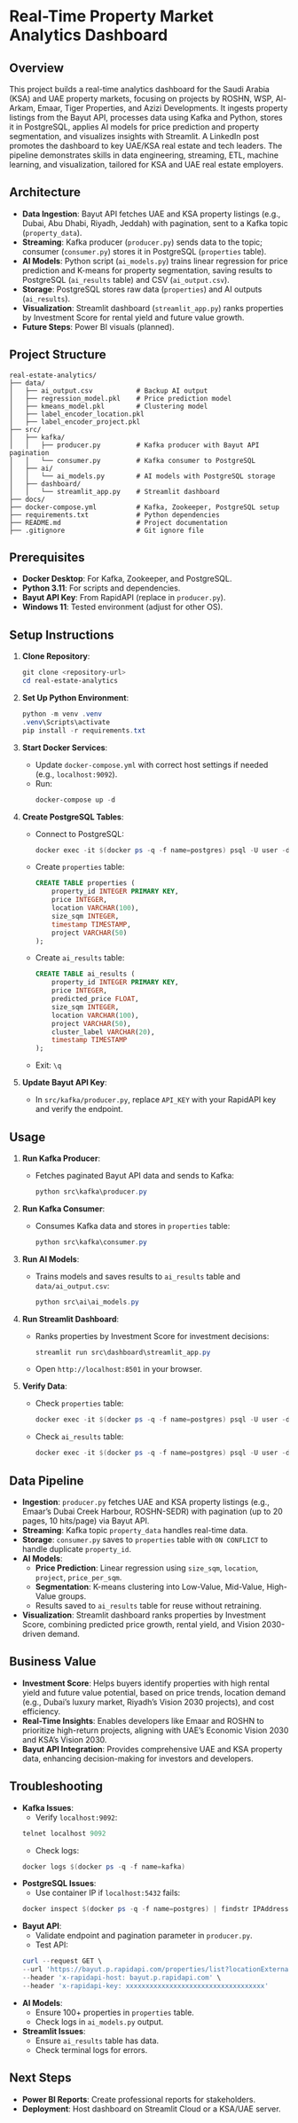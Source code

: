 # Real-Time Property Market Analytics Dashboard

## Overview
This project builds a real-time analytics dashboard for the Saudi Arabia (KSA) and UAE property markets, focusing on projects by ROSHN, WSP, Al-Arkam, Emaar, Tiger Properties, and Azizi Developments. It ingests property listings from the Bayut API, processes data using Kafka and Python, stores it in PostgreSQL, applies AI models for price prediction and property segmentation, and visualizes insights with Streamlit. A LinkedIn post promotes the dashboard to key UAE/KSA real estate and tech leaders. The pipeline demonstrates skills in data engineering, streaming, ETL, machine learning, and visualization, tailored for KSA and UAE real estate employers.

## Architecture
- **Data Ingestion**: Bayut API fetches UAE and KSA property listings (e.g., Dubai, Abu Dhabi, Riyadh, Jeddah) with pagination, sent to a Kafka topic (`property_data`).
- **Streaming**: Kafka producer (`producer.py`) sends data to the topic; consumer (`consumer.py`) stores it in PostgreSQL (`properties` table).
- **AI Models**: Python script (`ai_models.py`) trains linear regression for price prediction and K-means for property segmentation, saving results to PostgreSQL (`ai_results` table) and CSV (`ai_output.csv`).
- **Storage**: PostgreSQL stores raw data (`properties`) and AI outputs (`ai_results`).
- **Visualization**: Streamlit dashboard (`streamlit_app.py`) ranks properties by Investment Score for rental yield and future value growth.
- **Future Steps**: Power BI visuals (planned).

## Project Structure
```
real-estate-analytics/
├── data/
│   ├── ai_output.csv           # Backup AI output
│   ├── regression_model.pkl    # Price prediction model
│   ├── kmeans_model.pkl        # Clustering model
│   ├── label_encoder_location.pkl
│   ├── label_encoder_project.pkl
├── src/
│   ├── kafka/
│   │   ├── producer.py         # Kafka producer with Bayut API pagination
│   │   └── consumer.py         # Kafka consumer to PostgreSQL
│   ├── ai/
│   │   └── ai_models.py        # AI models with PostgreSQL storage
│   ├── dashboard/
│   │   └── streamlit_app.py    # Streamlit dashboard
├── docs/
├── docker-compose.yml          # Kafka, Zookeeper, PostgreSQL setup
├── requirements.txt            # Python dependencies
├── README.md                   # Project documentation
├── .gitignore                  # Git ignore file
```

## Prerequisites
- **Docker Desktop**: For Kafka, Zookeeper, and PostgreSQL.
- **Python 3.11**: For scripts and dependencies.
- **Bayut API Key**: From RapidAPI (replace in `producer.py`).
- **Windows 11**: Tested environment (adjust for other OS).

## Setup Instructions
1. **Clone Repository**:
    ```powershell
    git clone <repository-url>
    cd real-estate-analytics
    ```

2. **Set Up Python Environment**:
    ```powershell
    python -m venv .venv
    .venv\Scripts\activate
    pip install -r requirements.txt
    ```

3. **Start Docker Services**:
    - Update `docker-compose.yml` with correct host settings if needed (e.g., `localhost:9092`).
    - Run:
        ```powershell
        docker-compose up -d
        ```

4. **Create PostgreSQL Tables**:
    - Connect to PostgreSQL:
        ```powershell
        docker exec -it $(docker ps -q -f name=postgres) psql -U user -d property_db
        ```
    - Create `properties` table:
        ```sql
        CREATE TABLE properties (
            property_id INTEGER PRIMARY KEY,
            price INTEGER,
            location VARCHAR(100),
            size_sqm INTEGER,
            timestamp TIMESTAMP,
            project VARCHAR(50)
        );
        ```
    - Create `ai_results` table:
        ```sql
        CREATE TABLE ai_results (
            property_id INTEGER PRIMARY KEY,
            price INTEGER,
            predicted_price FLOAT,
            size_sqm INTEGER,
            location VARCHAR(100),
            project VARCHAR(50),
            cluster_label VARCHAR(20),
            timestamp TIMESTAMP
        );
        ```
    - Exit: `\q`

5. **Update Bayut API Key**:
    - In `src/kafka/producer.py`, replace `API_KEY` with your RapidAPI key and verify the endpoint.

## Usage
1. **Run Kafka Producer**:
    - Fetches paginated Bayut API data and sends to Kafka:
        ```powershell
        python src\kafka\producer.py
        ```

2. **Run Kafka Consumer**:
    - Consumes Kafka data and stores in `properties` table:
        ```powershell
        python src\kafka\consumer.py
        ```

3. **Run AI Models**:
    - Trains models and saves results to `ai_results` table and `data/ai_output.csv`:
        ```powershell
        python src\ai\ai_models.py
        ```

4. **Run Streamlit Dashboard**:
    - Ranks properties by Investment Score for investment decisions:
        ```powershell
        streamlit run src\dashboard\streamlit_app.py
        ```
    - Open `http://localhost:8501` in your browser.

5. **Verify Data**:
    - Check `properties` table:
        ```powershell
        docker exec -it $(docker ps -q -f name=postgres) psql -U user -d property_db -c "SELECT COUNT(*) FROM properties;"
        ```
    - Check `ai_results` table:
        ```powershell
        docker exec -it $(docker ps -q -f name=postgres) psql -U user -d property_db -c "SELECT * FROM ai_results LIMIT 5;"
        ```

## Data Pipeline
- **Ingestion**: `producer.py` fetches UAE and KSA property listings (e.g., Emaar’s Dubai Creek Harbour, ROSHN-SEDR) with pagination (up to 20 pages, 10 hits/page) via Bayut API.
- **Streaming**: Kafka topic `property_data` handles real-time data.
- **Storage**: `consumer.py` saves to `properties` table with `ON CONFLICT` to handle duplicate `property_id`.
- **AI Models**:
    - **Price Prediction**: Linear regression using `size_sqm`, `location`, `project`, `price_per_sqm`.
    - **Segmentation**: K-means clustering into Low-Value, Mid-Value, High-Value groups.
    - Results saved to `ai_results` table for reuse without retraining.
- **Visualization**: Streamlit dashboard ranks properties by Investment Score, combining predicted price growth, rental yield, and Vision 2030-driven demand.

## Business Value
- **Investment Score**: Helps buyers identify properties with high rental yield and future value potential, based on price trends, location demand (e.g., Dubai’s luxury market, Riyadh’s Vision 2030 projects), and cost efficiency.
- **Real-Time Insights**: Enables developers like Emaar and ROSHN to prioritize high-return projects, aligning with UAE’s Economic Vision 2030 and KSA’s Vision 2030.
- **Bayut API Integration**: Provides comprehensive UAE and KSA property data, enhancing decision-making for investors and developers.

## Troubleshooting
- **Kafka Issues**:
    - Verify `localhost:9092`:
    ```powershell
    telnet localhost 9092
    ```
    - Check logs:
    ```powershell
    docker logs $(docker ps -q -f name=kafka)
    ```
- **PostgreSQL Issues**:
    - Use container IP if `localhost:5432` fails:
    ```powershell
    docker inspect $(docker ps -q -f name=postgres) | findstr IPAddress
    ```
- **Bayut API**:
    - Validate endpoint and pagination parameter in `producer.py`.
    - Test API:
    ```powershell
    curl --request GET \
	--url 'https://bayut.p.rapidapi.com/properties/list?locationExternalIDs=5002%2C6020&purpose=for-rent&hitsPerPage=25&page=0&lang=en&sort=tuned-ranking&category=residential&rentFrequency=monthly&categoryExternalID=4' \
	--header 'x-rapidapi-host: bayut.p.rapidapi.com' \
	--header 'x-rapidapi-key: xxxxxxxxxxxxxxxxxxxxxxxxxxxxxxxxxxx'
    ```
- **AI Models**:
    - Ensure 100+ properties in `properties` table.
    - Check logs in `ai_models.py` output.
- **Streamlit Issues**:
    - Ensure `ai_results` table has data.
    - Check terminal logs for errors.

## Next Steps
- **Power BI Reports**: Create professional reports for stakeholders.
- **Deployment**: Host dashboard on Streamlit Cloud or a KSA/UAE server.
